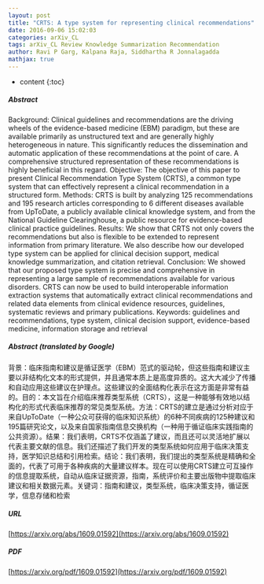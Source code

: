 ```yaml
---
layout: post
title: "CRTS: A type system for representing clinical recommendations"
date: 2016-09-06 15:02:03
categories: arXiv_CL
tags: arXiv_CL Review Knowledge Summarization Recommendation
author: Ravi P Garg, Kalpana Raja, Siddhartha R Jonnalagadda
mathjax: true
---
```


* content
{:toc}

##### Abstract
Background: Clinical guidelines and recommendations are the driving wheels of the evidence-based medicine (EBM) paradigm, but these are available primarily as unstructured text and are generally highly heterogeneous in nature. This significantly reduces the dissemination and automatic application of these recommendations at the point of care. A comprehensive structured representation of these recommendations is highly beneficial in this regard. Objective: The objective of this paper to present Clinical Recommendation Type System (CRTS), a common type system that can effectively represent a clinical recommendation in a structured form. Methods: CRTS is built by analyzing 125 recommendations and 195 research articles corresponding to 6 different diseases available from UpToDate, a publicly available clinical knowledge system, and from the National Guideline Clearinghouse, a public resource for evidence-based clinical practice guidelines. Results: We show that CRTS not only covers the recommendations but also is flexible to be extended to represent information from primary literature. We also describe how our developed type system can be applied for clinical decision support, medical knowledge summarization, and citation retrieval. Conclusion: We showed that our proposed type system is precise and comprehensive in representing a large sample of recommendations available for various disorders. CRTS can now be used to build interoperable information extraction systems that automatically extract clinical recommendations and related data elements from clinical evidence resources, guidelines, systematic reviews and primary publications. Keywords: guidelines and recommendations, type system, clinical decision support, evidence-based medicine, information storage and retrieval

##### Abstract (translated by Google)
背景：临床指南和建议是循证医学（EBM）范式的驱动轮，但这些指南和建议主要以非结构化文本的形式提供，并且通常本质上是高度异质的。这大大减少了传播和自动应用这些建议在护理点。这些建议的全面结构化表示在这方面是非常有益的。目的：本文旨在介绍临床推荐类型系统（CRTS），这是一种能够有效地以结构化的形式代表临床推荐的常见类型系统。方法：CRTS的建立是通过分析对应于来自UpToDate（一种公众可获得的临床知识系统）的6种不同疾病的125种建议和195篇研究论文，以及来自国家指南信息交换机构（一种用于循证临床实践指南的公共资源）。结果：我们表明，CRTS不仅涵盖了建议，而且还可以灵活地扩展以代表主要文献的信息。我们还描述了我们开发的类型系统如何应用于临床决策支持，医学知识总结和引用检索。结论：我们表明，我们提出的类型系统是精确和全面的，代表了可用于各种疾病的大量建议样本。现在可以使用CRTS建立可互操作的信息提取系统，自动从临床证据资源，指南，系统评价和主要出版物中提取临床建议和相关数据元素。关键词：指南和建议，类型系统，临床决策支持，循证医学，信息存储和检索

##### URL
[https://arxiv.org/abs/1609.01592](https://arxiv.org/abs/1609.01592)

##### PDF
[https://arxiv.org/pdf/1609.01592](https://arxiv.org/pdf/1609.01592)

